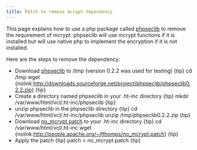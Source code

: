 ```yaml
---
title: Patch to remove mcrypt dependency
---
```


This page explains how to use a php package called [phpseclib](http://phpseclib.sourceforge.net/)
 to remove the requirement of mcrypt. phpseclib will use mcrypt functions
if it is installed but will use native php to implement the encryption if
it is not installed.

Here are the steps to remove the dependency:
* Download [phpseclib](http://sourceforge.net/projects/phpseclib/files/phpseclib0.2.2.zip/download)
 to /tmp (version 0.2.2 was used for testing)
{tip}
cd /tmp
wget
{nolink:http://downloads.sourceforge.net/project/phpseclib/phpseclib0.2.2.zip}
{tip}
* Create a directory named phpseclib in your .ht-inc directory
{tip}
mkdir /var/www/html/vcl/.ht-inc/phpseclib
{tip}
* unzip phpseclib in the phpseclib directory
{tip}
cd /var/www/html/vcl/.ht-inc/phpseclib
unzip /tmp/phpseclib0.2.2.zip
{tip}
* Download [no_mcrypt.patch](http://people.apache.org/~jfthomps/no_mcrypt.patch)
 to your .ht-inc directory
{tip}
cd /var/www/html/vcl/.ht-inc
wget {nolink:http://people.apache.org/~jfthomps/no_mcrypt.patch}
{tip}
* Apply the patch
{tip}
patch < no_mcrypt.patch
{tip}
